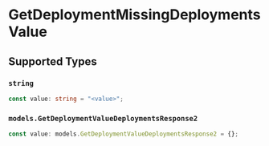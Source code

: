 # GetDeploymentMissingDeploymentsValue


## Supported Types

### `string`

```typescript
const value: string = "<value>";
```

### `models.GetDeploymentValueDeploymentsResponse2`

```typescript
const value: models.GetDeploymentValueDeploymentsResponse2 = {};
```

